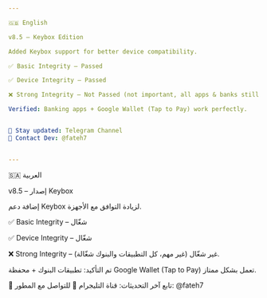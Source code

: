 ```yaml
---

🇬🇧 English

v8.5 – Keybox Edition

Added Keybox support for better device compatibility.

✅ Basic Integrity – Passed

✅ Device Integrity – Passed

❌ Strong Integrity – Not Passed (not important, all apps & banks still work).

Verified: Banking apps + Google Wallet (Tap to Pay) work perfectly.


📢 Stay updated: Telegram Channel
👤 Contact Dev: @fateh7


---
```


🇸🇦 العربية

v8.5 – إصدار Keybox

إضافة دعم Keybox لزيادة التوافق مع الأجهزة.

✅ Basic Integrity – شغّال

✅ Device Integrity – شغّال

❌ Strong Integrity – غير شغّال (غير مهم، كل التطبيقات والبنوك شغّالة).

تم التأكيد: تطبيقات البنوك + محفظة Google Wallet (Tap to Pay) تعمل بشكل ممتاز.


📢 تابع آخر التحديثات: قناة التليجرام
👤 للتواصل مع المطور: @fateh7
